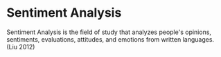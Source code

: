 # Sentiment Analysis
Sentiment Analysis is the field of study that analyzes people's opinions, sentiments, evaluations, attitudes, and emotions from written languages. (Liu 2012)
